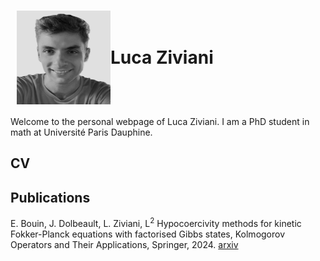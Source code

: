 
<h1 style="display: flex; align-items: center;">
  <img src="Foto.jpg" width="150" height="150" style="margin-left: 10px;">
  Luca Ziviani
</h1>

Welcome to the personal webpage of Luca Ziviani. I am a PhD student in math at Université Paris Dauphine.

## CV

## Publications
E. Bouin, J. Dolbeault, L. Ziviani, L<sup>2</sup> Hypocoercivity methods for kinetic Fokker-Planck equations with factorised Gibbs states, Kolmogorov
Operators and Their Applications, Springer, 2024.
[arxiv](https://arxiv.org/abs/2304.12040)
